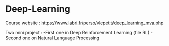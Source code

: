 # Deep-Learning

Course website : https://www.labri.fr/perso/vlepetit/deep_learning_mva.php

Two mini project : 
-First one in Deep Reinforcement Learning (file RL)
-Second one on Natural Language Processing
 
